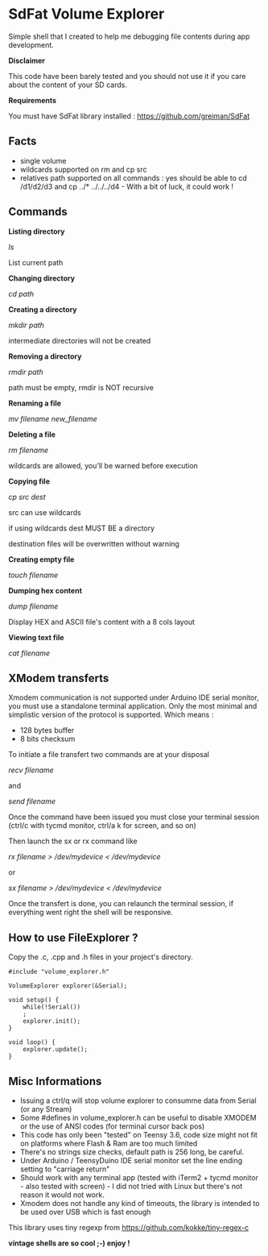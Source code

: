 # SdFat Volume Explorer

Simple shell that I created to help me debugging file contents during app development.

**Disclaimer**

This code have been barely tested and you should not use it if you care about the content of your SD cards.

**Requirements**

You must have SdFat library installed : https://github.com/greiman/SdFat

## Facts

* single volume
* wildcards supported on rm and cp src
* relatives path supported on all commands : yes should be able to cd /d1/d2/d3 and cp ../* ../../../d4 - With a bit of luck, it could work !

## Commands

**Listing directory**

*ls*

List current path

**Changing directory**

*cd path*

**Creating a directory**

*mkdir path*

intermediate directories will not be created

**Removing a directory**

*rmdir path*

path must be empty, rmdir is NOT recursive

**Renaming a file**

*mv filename new_filename*

**Deleting a file**

*rm filename*

wildcards are allowed, you'll be warned before execution

**Copying file**

*cp src dest*

src can use wildcards

if using wildcards dest MUST BE a directory

destination files will be overwritten without warning

**Creating empty file**

*touch filename*

**Dumping hex content**

*dump filename*

Display HEX and ASCII file's content with a 8 cols layout

**Viewing text file**

*cat filename*

## XModem transferts

Xmodem communication is not supported under Arduino IDE serial monitor, you must use a standalone terminal application.
Only the most minimal and simplistic version of the protocol is supported.
Which means :

- 128 bytes buffer
- 8 bits checksum

To initiate a file transfert two commands are at your disposal

*recv filename*

and

*send filename*

Once the command have been issued you must close your terminal session (ctrl/c with tycmd monitor, ctrl/a k for screen, and so on)

Then launch the sx or rx command like

*rx filename > /dev/mydevice < /dev/mydevice*

or

*sx filename > /dev/mydevice < /dev/mydevice*

Once the transfert is done, you can relaunch the terminal session, if everything went right the shell will be responsive.

## How to use FileExplorer ?

Copy the .c, .cpp and .h files in your project's directory.

```
#include "volume_explorer.h"

VolumeExplorer explorer(&Serial);

void setup() {
    while(!Serial())
    ;
    explorer.init();
}

void loop() {
    explorer.update();
}
```

## Misc Informations

- Issuing a ctrl/q will stop volume explorer to consumme data from Serial (or any Stream)
- Some #defines in volume_explorer.h can be useful to disable XMODEM or the use of ANSI codes (for terminal cursor back pos)
- This code has only been "tested" on Teensy 3.6, code size might not fit on platforms where Flash & Ram are too much limited
- There's no strings size checks, default path is 256 long, be careful.
- Under Arduino / TeensyDuino IDE serial monitor set the line ending setting to "carriage return"
- Should work with any terminal app (tested with iTerm2 + tycmd monitor - also tested with screen) - I did not tried with Linux but there's not reason it would not work.
- Xmodem does not handle any kind of timeouts, the library is intended to be used over USB which is fast enough


This library uses tiny regexp from https://github.com/kokke/tiny-regex-c

**vintage shells are so cool ;-)
enjoy !**

